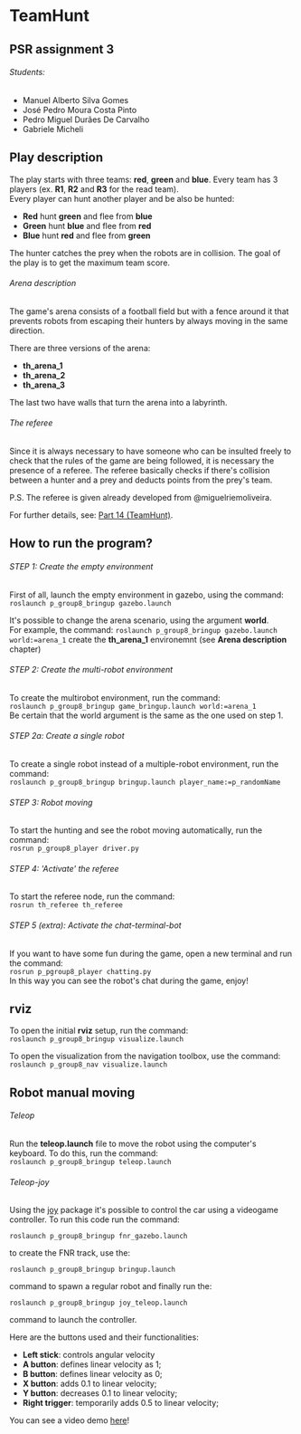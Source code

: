 # TeamHunt

## PSR assignment 3
###### Students:
- Manuel Alberto Silva Gomes
- José Pedro Moura Costa Pinto
- Pedro Miguel Durães De Carvalho
- Gabriele Micheli

## Play description

The play starts with three teams: **red**, **green** and **blue**. Every team has 3 players (ex. **R1**, **R2** and **R3** for the read team). \
Every player can hunt another player and be also be hunted: 
- **Red** hunt **green** and flee from **blue**
- **Green** hunt **blue** and flee from **red**
- **Blue** hunt **red** and flee from **green** 

The hunter catches the prey when the robots are in collision. The goal of the play is to get the maximum team score.  

###### Arena description
The game's arena consists of a football field but with a fence around it that prevents robots from escaping their hunters by always moving in the same direction. 

There are three versions of the arena: 
- **th_arena_1**
- **th_arena_2**
- **th_arena_3**

The last two have walls that turn the arena into a labyrinth.

###### The referee
Since it is always necessary to have someone who can be insulted freely to check that the rules of the game are being followed, it is necessary the presence of a referee. The referee basically checks if there's collision between a hunter and a prey and deducts points from the prey's team.

P.S. The referee is given already developed from @miguelriemoliveira.

For further details, see: [Part 14 (TeamHunt)](https://github.com/miguelriemoliveira/psr_21-22/tree/main/Parte14).

## How to run the program? 
###### STEP 1: Create the empty environment
First of all, launch the empty environment in gazebo, using the command: \
```roslaunch p_group8_bringup gazebo.launch```

It's possible to change the arena scenario, using the argument **world**. \
For example, the command:
```roslaunch p_group8_bringup gazebo.launch world:=arena_1```
create the **th_arena_1** environemnt (see **Arena description** chapter)

###### STEP 2: Create the multi-robot environment
To create the multirobot environment, run the command: \
```roslaunch p_group8_bringup game_bringup.launch world:=arena_1```\
Be certain that the world argument is the same as the one used on step 1.
###### STEP 2a: Create a single robot
To create a single robot instead of a multiple-robot environment, run the command: \
```roslaunch p_group8_bringup bringup.launch player_name:=p_randomName```
###### STEP 3: Robot moving
To start the hunting and see the robot moving automatically, run the command: \
```rosrun p_group8_player driver.py```
###### STEP 4: 'Activate' the referee
To start the referee node, run the command: \
```rosrun th_referee th_referee```
###### STEP 5 (extra): Activate the chat-terminal-bot
If you want to have some fun during the game, open a new terminal and run the command: \
```rosrun p_pgroup8_player chatting.py``` \
In this way you can see the robot's chat during the game, enjoy!
## rviz  
To open the initial **rviz** setup, run the command: \
```roslaunch p_group8_bringup visualize.launch```  

To open the visualization from the navigation toolbox, use the command: \
```roslaunch p_group8_nav visualize.launch```

## Robot manual moving 
###### Teleop
Run the **teleop.launch** file to move the robot using the computer's keyboard. To do this, run the command: \
```roslaunch p_group8_bringup teleop.launch``` 
###### Teleop-joy
Using the [joy](http://wiki.ros.org/joy) package it's possible to control the car using a videogame controller.
To run this code run the command:

```roslaunch p_group8_bringup fnr_gazebo.launch```

to create the FNR track, use the:

```roslaunch p_group8_bringup bringup.launch```

command to spawn a regular robot and finally run the:

```roslaunch p_group8_bringup joy_teleop.launch```

command to launch the controller.

Here are the buttons used and their functionalities:
- **Left stick**: controls angular velocity
- **A button**: defines linear velocity as 1;
- **B button**: defines linear velocity as 0;
- **X button**: adds 0.1 to linear velocity;
- **Y button**: decreases 0.1 to linear velocity;
- **Right trigger**: temporarily adds 0.5 to linear velocity;

You can see a video demo [here](https://www.youtube.com/watch?v=CBHNlbpLpZM/)!
